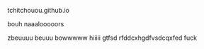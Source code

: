 tchitchouou.github.io



bouh naaalooooors


zbeuuuu beuuu bowwwww
hiiiii
gtfsd
rfddcxhgdfvsdcqxfed
fuck